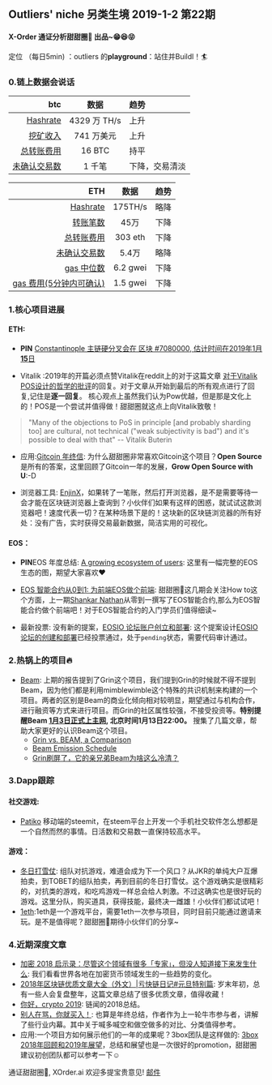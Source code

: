 

## Outliers' niche 另类生境 2019-1-2 第22期

#### X-Order 通证分析甜甜圈🍩 出品~😁😆😝 
定位 （每日5min)  ：outliers 的**playground**：站住并Buildl！🏄 


### 0.链上数据会说话


| btc | 数据 | 趋势|
|---:|:--:|:--|
| [Hashrate](https://www.blockchain.com/charts/hash-rate)| 4329 万 TH/s| 上升|
| [挖矿收入](https://www.blockchain.com/charts/miners-revenue) | 741 万美元 | 上升|
| [总转账费用](https://www.blockchain.com/charts/transaction-fees) | 16 BTC | 持平|
| [未确认交易数](https://www.blockchain.com/zh-cn/btc/unconfirmed-transactions) | 1 千笔 |下降，交易清淡|


|ETH | 数据 | 趋势|
|--:|:--:|:--:|
|[Hashrate](https://etherscan.io/chart/hashrate)| 175TH/s| 略降|
|[转账笔数](https://etherscan.io/chart/tx)|45万|下降|
|[总转账费用](https://etherscan.io/chart/transactionfee)| 303 eth| 下降|
|[未确认交易数](https://etherscan.io/chart/pendingtx)| 5.4万 | 略降|
|[gas 中位数](https://ethgasstation.info/)| 6.2 gwei | 下降 |
|[gas 费用(5分钟内可确认)](https://ethgasstation.info/)| 1.5 gwei | 下降|



### 1.核心项目进展
#### ETH:
- **PIN** [Constantinople 主链硬分叉会在 区块 #7080000, 估计时间在2019年1月**15**日](https://twitter.com/peter_szilagyi/status/1071052095535628288) 

- Vitalik :2019年的开篇必须点赞Vitalik在reddit上的对于这篇文章 [对于Vitalik POS设计的哲学的批评](https://medium.com/@tuurdemeester/critique-of-buterins-a-proof-of-stake-design-philosophy-49fc9ebb36c6)的回复。对于文章从开始到最后的所有观点进行了回复,记住是**逐一回复**。 核心观点上虽然我们认为Pow优越，但是那是文化上的！POS是一个尝试并值得做！甜甜圈就这点上向Vitalik致敬！

> "Many of the objections to PoS in principle [and probably sharding too] are cultural, not technical ("weak subjectivity is bad") and it's possible to deal with that" -- Vitalik Buterin

- 应用:[Gitcoin 年终信](https://medium.com/gitcoin/gitcoin-end-of-year-letter-2018-f004d06762ce): 为什么甜甜圈非常喜欢Gitcoin这个项目？**Open Source**是所有的答案，这里回顾了Gitcoin一年的发展，**Grow Open Source with U**:-D


- 浏览器工具: [EnjinX](https://blog.enjincoin.io/announcing-enjinx-ad-free-user-friendly-ethereum-blockchain-explorer-3d679ba034c8)，如果转了一笔账，然后打开浏览器，是不是需要等待一会才能在区块链浏览器上查询到？小伙伴们如果有这样的困惑，就试试这款浏览器吧！速度代表一切？在某种场景下是的！这块新的区块链浏览器的所有好处：没有广告，实时获得交易最新数据，简洁实用的可视化。

#### EOS：

- **PIN**EOS 年度总结: [A growing ecosystem of users](https://twitter.com/block_one_/status/1075657757578018816): 这里有一幅完整的EOS生态的图，期望大家喜欢❤️

- [EOS 智能合约从0到1: 为前端EOS做个前端](https://hackernoon.com/how-to-build-a-simple-front-end-for-your-eos-smart-contract-3f9289e8146c): 甜甜圈🍩这几期会关注How to这个方面，上一期[Shankar Nathan](https://twitter.com/shankqr)从零到一撰写了EOS智能合约,那么为EOS智能合约做个前端吧！对于EOS智能合约的入门学员们值得细读~


- 最新投票: 没有新的提案，[EOSIO 论坛账户创立和部署](https://eosauthority.com/approval/view?scope=eoscanadaops&name=forumstep1x2&lnc=en): 这个提案设计[EOSIO论坛的创建和部署](https://github.com/eoscanada/proposals/blob/master/deployforum.md)已经投票通过，处于`pending`状态，需要代码审计通过。

### 2.热锅上的项目🔥 

- [Beam](https://www.beam.mw/): 上期的报告提到了Grin这个项目，我们提到Grin的时候就不得不提到Beam，因为他们都是利用mimblewimble这个特殊的共识机制来构建的一个项目。两者的区别是Beam的商业化倾向相对较明显，期望通过与机构合作，进行融资等方式来进行项目。而Grin的社区属性较强，不接受投资等。**特别提醒Beam [1月3日正式上主网](https://medium.com/beam-mw/beam-a-scalable-confidential-cryptocurrency-based-on-the-mimblewimble-protocol-will-go-live-soon-562b2d6dd727), 北京时间1月13日22:00。**
搜集了几篇文章，帮助大家更好的认识Beam这个项目。
	- [Grin vs. BEAM, a Comparison](https://tlu.tarilabs.com/protocols/grin-beam-comparison/MainReport.html)
	- [Beam Emission Schedule](https://medium.com/beam-mw/mimblewimble-emission-schedule-215551948259)
	- [Grin刷屏了，它的亲兄弟Beam为啥这么冷清？](https://mp.weixin.qq.com/s?__biz=MzA4MzE1MzQ3MA==&mid=2450141375&idx=2&sn=08d6b4f054ffc2570f0047c36402a009&chksm=880457eebf73def8ac9cf4208d7bdfddaf32ba496cf577d9854f005491333615c76ae4d7dd61&scene=0)


### 3.Dapp跟踪

#### 社交游戏: 
- [Patiko](https://partiko.app/) 移动端的steemit，在steem平台上开发一个手机社交软件怎么想都是一个自然而然的事情。日活数和交易数一直保持较高水平。

#### 游戏：
- [冬日打雪仗](https://cb.fight2death.info/): 组队对抗游戏，难道会成为下一个风口？从JKR的单纯大户互爆拍卖，到TOBET的组队拍卖，再到目前的冬日打雪仗。这个游戏确实是很精彩的，对抗类的游戏，和吃鸡游戏一样总会给人刺激。不过这确实也是很好玩的游戏。这里分队，购买道具，获得技能，最终决一雌雄！小伙伴们都试试吧！
- [1eth](https://1eth.com/):1eth是一个游戏平台，需要1eth一次参与项目，同时目前只能通过邀请来玩。是不是值得呢？甜甜圈🍩期待小伙伴们的分享~


### 4.近期深度文章
- [加密 2018 启示录：尽管这个领域有很多「专家」，但没人知道接下来发生什么](https://www.chainnews.com/articles/601431584309.htm): 我们看看世界各地在加密货币领域发生的一些趋势的变化。
- [2018年区块链优质文章大全（外文）|亏快链日记#元旦特别篇](https://mp.weixin.qq.com/s/Mh4WoZ2LesQiZU6zIP-_lw): 岁末年初，总有一些人会复盘整年，这篇文章总结了很多优质文章，值得收藏！
- [你好，crypto 2019](https://mp.weixin.qq.com/s/iV0pV61M2_kZqxWWQJn3ZQ): 链闻的2018总结。
- [别人在骂，你就买入！](https://mp.weixin.qq.com/s/YnTuTqicCK2YULU2fb657g): 也算是年终总结，作者作为上一轮牛市参与者，讲解了些行业内幕。其中关于喊多喊空和做空做多的对比、分类值得参考。
- 应用:一个项目方如何展示他们的一年的成果呢？3box团队是这样做的: [3box 2018年回顾和2019年展望](https://medium.com/3box/2018-year-in-review-and-2019-preview-8a6f724e9130)，总结和展望也是一次很好的promotion，甜甜圈建议初创团队都可以参考一下☺️


通证甜甜圈🍩, XOrder.ai 欢迎多提宝贵意见! [邮件](qchen@xorder.ai)
